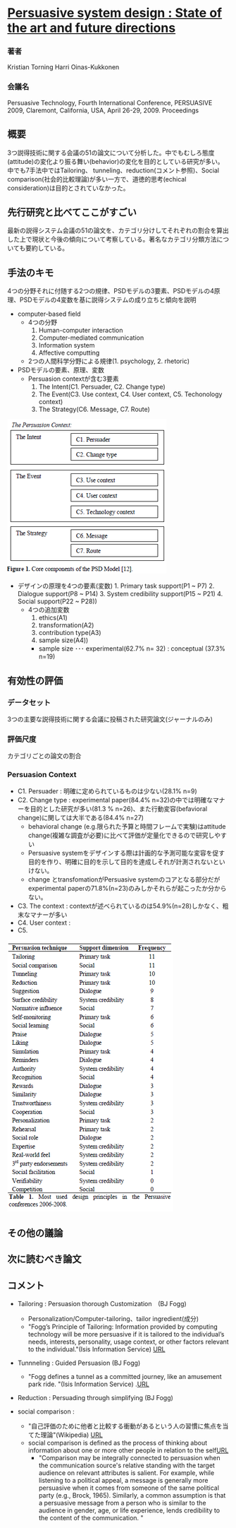 # [Persuasive system design : State of the art and future directions](https://www.researchgate.net/publication/220962630_Persuasive_system_design_State_of_the_art_and_future_directions)
### 著者
Kristian Torning      Harri Oinas-Kukkonen
### 会議名
Persuasive Technology, Fourth International Conference, PERSUASIVE 2009, Claremont, California, USA, April 26-29, 2009. Proceedings

## 概要
3つ説得技術に関する会議の51の論文について分析した。中でもむしろ態度(attitude)の変化より振る舞い(behavior)の変化を目的としている研究が多い。中でも7手法中ではTailoring、 tunneling、reduction(コメント参照)、Social comparison(社会的比較理論)が多い一方で、道徳的思考(echical consideration)は目的とされていなかった。

## 先行研究と比べてここがすごい
最新の説得システム会議の51の論文を、カテゴリ分けしてそれぞれの割合を算出した上で現状と今後の傾向について考察している。著名なカテゴリ分類方法についても要約している。

## 手法のキモ
4つの分野それに付随する2つの規律、PSDモデルの3要素、PSDモデルの4原理、PSDモデルの4変数を基に説得システムの成り立ちと傾向を説明
* computer-based field
   * 4つの分野
      1. Human-computer interaction
      2. Computer-mediated communication 
      3. Information system
      4. Affective computting
   * 2つの人間科学分野による規律(1. psychology, 2. rhetoric)
* PSDモデルの要素、原理、変数
   * Persuasion contextが含む3要素
     1. The Intent(C1. Persuader, C2. Change type) 
     2. The Event(C3. Use context, C4. User context, C5. Techonology context) 
     3. The Strategy(C6. Message, C7. Route)
     
![contexts](https://github.com/AsaiSara/Scholar/blob/master/picture/Persuasive_system_design_contexts.png)

* デザインの原理を4つの要素(変数)
      1. Primary task support(P1 ~ P7)
      2. Dialogue support(P8 ~ P14) 
      3. System credibility support(P15 ~ P21) 
      4. Social support(P22 ~ P28))
   * 4つの追加変数
      1. ethics(A1) 
      2. transformation(A2) 
      3. contribution type(A3) 
      4. sample size(A4))
      * sample size ･･･ experimental(62.7% n= 32) : conceptual (37.3% n=19)

## 有効性の評価
### データセット
3つの主要な説得技術に関する会議に投稿された研究論文(ジャーナルのみ)
### 評価尺度
カテゴリごとの論文の割合

### Persuasion Context
* C1. Persuader : 明確に定められているものは少ない(28.1% n=9)
* C2. Change type : experimental paper(84.4% n=32)の中では明確なマナーを目的とした研究が多い(81.3 % n=26)、また行動変容(befavioral change)に関しては大半である(84.4% n=27)
   * behavioral change (e.g.限られた予算と時間フレームで実験)はattitude change(複雑な調査が必要)に比べて評価が定量化できるので研究しやすい
   * Persuasive systemをデザインする際は計画的な予測可能な変容を促す目的を作り、明確に目的を示して目的を達成しそれが計測されないといけない。
   * change とtransfomationがPersuasive systemのコアとなる部分だがexperimental paperの71.8%(n=23)のみしかそれらが起こったか分からない。
* C3. The context : contextが述べられているのは54.9%(n=28)しかなく、粗末なマナーが多い
* C4. User context : 
* C5. 
  
![principles](https://github.com/AsaiSara/Scholar/blob/master/picture/Persuasive_system_design_principles.png)

## その他の議論

## 次に読むべき論文

## コメント
* Tailoring : Persuasion thorough Customization　(BJ Fogg)
    * Personalization/Computer-tailoring、tailor ingredient(成分)　
    * "Fogg’s Principle of Tailoring:  Information provided by computing technology will be more persuasive if it is tailored to the individual’s needs, interests, personality, usage context, or other factors relevant to the individual."(Isis Information Service) [URL](http://www.isisinform.com/category/arrangement-as-persuasion/tailoring/)

* Tunnneling : Guided Persuasion (BJ Fogg)
    * "Fogg defines a tunnel as a committed journey, like an amusement park ride. "(Isis Information Service) .[URL](http://www.isisinform.com/category/arrangement-as-persuasion/tunneling/)
    
* Reduction : Persuading through simplifying (BJ Fogg)

* social comparison : 
  * "自己評価のために他者と比較する衝動があるという人の習慣に焦点を当てた理論"(Wikipedia) [URL](https://ja.wikipedia.org/wiki/%E7%A4%BE%E4%BC%9A%E7%9A%84%E6%AF%94%E8%BC%83%E7%90%86%E8%AB%96)
  * social comparison is defined as the process of thinking about information about one or more other people in relation to the self[URL](https://pdfs.semanticscholar.org/7384/4700dbaf6f15cfb364882d28f8724cb8a7c5.pdf) 
    * "Comparison may be integrally connected to persuasion when the communication source's relative standing with the target audience on relevant attributes is salient. For example, while listening to a political appeal, a message is generally more persuasive when it comes from someone of the same political party (e.g., Brock, 1965). Similarly, a common assumption is that a persuasive message from a person who is similar to the audience in gender, age, or life experience, lends credibility to the content of the communication. "
